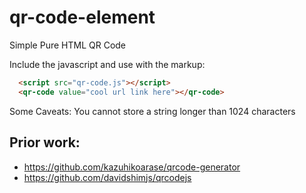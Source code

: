 # qr-code-element
Simple Pure HTML QR Code

Include the javascript and use with the markup:

```HTML
  <script src="qr-code.js"></script>
  <qr-code value="cool url link here"></qr-code>
```
Some Caveats: You cannot store a string longer than 1024 characters

## Prior work:

- https://github.com/kazuhikoarase/qrcode-generator
- https://github.com/davidshimjs/qrcodejs
